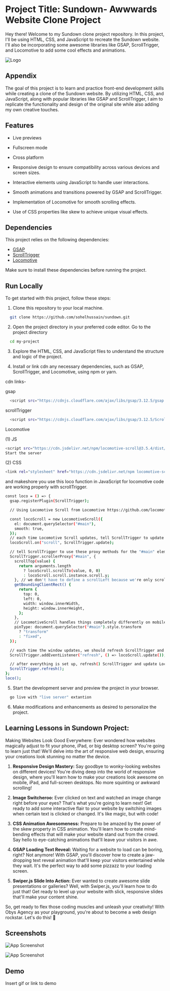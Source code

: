 
# Project Title: Sundown- Awwwards Website Clone Project

Hey there! Welcome to my Sundown clone project repository. In this project, I'll be using HTML, CSS, and JavaScript to recreate the Sundown website. I'll also be incorporating some awesome libraries like GSAP, ScrollTrigger, and Locomotive to add some cool effects and animations.


![Logo](https://assets-global.website-files.com/64d3dd9edfb41666c35b15b7/64d3dd9edfb41666c35b15c2_Sundown%20logo.svg)


## Appendix


The goal of this project is to learn and practice front-end development skills while creating a clone of the Sundown website. By utilizing HTML, CSS, and JavaScript, along with popular libraries like GSAP and ScrollTrigger, I aim to replicate the functionality and design of the original site while also adding my own creative touches.


## Features

- Live previews
- Fullscreen mode
- Cross platform

- Responsive design to ensure compatibility across various devices and screen sizes.
- Interactive elements using JavaScript to handle user interactions.
- Smooth animations and transitions powered by GSAP and ScrollTrigger.
- Implementation of Locomotive for smooth scrolling effects.
- Use of CSS properties like skew to achieve unique visual effects.

## Dependencies

This project relies on the following dependencies:

- [GSAP](https://greensock.com/gsap/)
- [ScrollTrigger](https://greensock.com/scrolltrigger/)
- [Locomotive](https://locomotivemtl.github.io/locomotive-scroll/)

Make sure to install these dependencies before running the project.
## Run Locally

To get started with this project, follow these steps:


1. Clone this repository to your local machine.
```bash
  git clone https://github.com/sohelhussain/sundown.git
```

2. Open the project directory in your preferred code editor.
Go to the project directory

```bash
  cd my-project
```

3. Explore the HTML, CSS, and JavaScript files to understand the structure and logic of the project.

4. Install or link cdn any necessary dependencies, such as GSAP, ScrollTrigger, and Locomotive, using npm or yarn.

cdn links-

gsap

```bash
  <script src="https://cdnjs.cloudflare.com/ajax/libs/gsap/3.12.5/gsap.min.js" integrity="sha512-7eHRwcbYkK4d9g/6tD/mhkf++eoTHwpNM9woBxtPUBWm67zeAfFC+HrdoE2GanKeocly/VxeLvIqwvCdk7qScg==" crossorigin="anonymous" referrerpolicy="no-referrer"></script>
```
scrollTrigger

```bash
  <script src="https://cdnjs.cloudflare.com/ajax/libs/gsap/3.12.5/ScrollTrigger.min.js" integrity="sha512-onMTRKJBKz8M1TnqqDuGBlowlH0ohFzMXYRNebz+yOcc5TQr/zAKsthzhuv0hiyUKEiQEQXEynnXCvNTOk50dg==" crossorigin="anonymous" referrerpolicy="no-referrer"></script>
```

Locomotive

(1) JS
```bash
<script src="https://cdn.jsdelivr.net/npm/locomotive-scroll@3.5.4/dist/locomotive-scroll.js"></script>
Start the server
```
(2) CSS
```bash
<link rel="stylesheet" href="https://cdn.jsdelivr.net/npm locomotive-scroll@3.5.4/dist/locomotive-scroll.css"/>
```

and makeshore you use this loco function in JavaScript for locomotive code are working properly with scrollTrigger.

```bash
const loco = () => {
  gsap.registerPlugin(ScrollTrigger);

  // Using Locomotive Scroll from Locomotive https://github.com/locomotivemtl/locomotive-scroll

  const locoScroll = new LocomotiveScroll({
    el: document.querySelector("#main"),
    smooth: true,
  });
  // each time Locomotive Scroll updates, tell ScrollTrigger to update too (sync positioning)
  locoScroll.on("scroll", ScrollTrigger.update);

  // tell ScrollTrigger to use these proxy methods for the "#main" element since Locomotive Scroll is hijacking things
  ScrollTrigger.scrollerProxy("#main", {
    scrollTop(value) {
      return arguments.length
        ? locoScroll.scrollTo(value, 0, 0)
        : locoScroll.scroll.instance.scroll.y;
    }, // we don't have to define a scrollLeft because we're only scrolling vertically.
    getBoundingClientRect() {
      return {
        top: 0,
        left: 0,
        width: window.innerWidth,
        height: window.innerHeight,
      };
    },
    // LocomotiveScroll handles things completely differently on mobile devices - it doesn't even transform the container at all! So to get the correct behavior and avoid jitters, we should pin things with position: fixed on mobile. We sense it by checking to see if there's a transform applied to the container (the LocomotiveScroll-controlled element).
    pinType: document.querySelector("#main").style.transform
      ? "transform"
      : "fixed",
  });

  // each time the window updates, we should refresh ScrollTrigger and then update LocomotiveScroll.
  ScrollTrigger.addEventListener("refresh", () => locoScroll.update());

  // after everything is set up, refresh() ScrollTrigger and update LocomotiveScroll because padding may have been added for pinning, etc.
  ScrollTrigger.refresh();
};
loco();
```

5. Start the development server and preview the project in your browser.

```bash
  go live with "live server" extantion
```

6. Make modifications and enhancements as desired to personalize the project.
## Learning Lessons in Sundown Project:

Making Websites Look Good Everywhere: Ever wondered how websites magically adjust to fit your phone, iPad, or big desktop screen? You're going to learn just that! We'll delve into the art of responsive web design, ensuring your creations look stunning no matter the device.


1. **Responsive Design Mastery:** Say goodbye to wonky-looking websites on different devices! You're diving deep into the world of responsive design, where you'll learn how to make your creations look awesome on mobile, iPad, and full-screen desktops. No more squinting or awkward scrolling!

2. **Image Switcheroo:** Ever clicked on text and watched an image change right before your eyes? That's what you're going to learn next! Get ready to add some interactive flair to your website by switching images when certain text is clicked or changed. It's like magic, but with code!

3. **CSS Animation Awesomeness:** Prepare to be amazed by the power of the skew property in CSS animation. You'll learn how to create mind-bending effects that will make your website stand out from the crowd. Say hello to eye-catching animations that'll leave your visitors in awe.

4. **GSAP Loading Text Reveal:** Waiting for a website to load can be boring, right? Not anymore! With GSAP, you'll discover how to create a jaw-dropping text reveal animation that'll keep your visitors entertained while they wait. It's the perfect way to add some pizzazz to your loading screen.

5. **Swiper.js Slide Into Action:** Ever wanted to create awesome slide presentations or galleries? Well, with Swiper.js, you'll learn how to do just that! Get ready to level up your website with slick, responsive slides that'll make your content shine.

So, get ready to flex those coding muscles and unleash your creativity! With Obys Agency as your playground, you're about to become a web design rockstar. Let's do this! 🚀


## Screenshots

![App Screenshot](https://via.placeholder.com/468x300?text=App+Screenshot+Here)

![App Screenshot](https://via.placeholder.com/468x300?text=App+Screenshot+Here)


## Demo

Insert gif or link to demo

